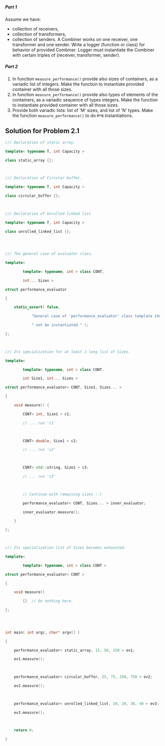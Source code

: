 ##### Part 1  
Assume we have:
 * collection of receivers,
 * collection of transformers,
 * collection of senders.
A Combiner works on one receiver, one transformer and one sender.
Write a logger (function or class) for behavior of provided Combiner. Logger must instantiate the Combiner with certain triples of {receiver, transformer, sender}.

##### Part 2
1. In function `measure_performance()` provide also sizes of containers, as a variadic list of integers. Make the function to instantiate provided container with all those sizes.
2. In function `measure_performance()` provide also types of elements of the containers, as a variadic sequence of types integers. Make the function to instantiate provided container with all those sizes.
3. Provide both variadic lists: list of 'M' sizes, and list of 'N' types. Make the function `measure_performance()` to do `M*N` instantiations.

## Solution for Problem 2.1
```cpp
/// Declaration of static array.

template< typename T, int Capacity >

class static_array {};

  

/// Declaration of Circular buffer.

template< typename T, int Capacity >

class circular_buffer {};

  

/// Declaration of Unrolled linked list

template< typename T, int Capacity >

class unrolled_linked_list {};

  
  

/// The general case of evaluator class.

template<

        template< typename, int > class CONT,

        int... Sizes >

struct performance_evaluator

{

    static_assert( false,

            "General case of 'performance_evaluator' class template should"

            " not be instantiated." );

};

  

/// Its specialization for at least 1-long list of Sizes.

template<

        template< typename, int > class CONT,

        int Size1, int... Sizes >

struct performance_evaluator< CONT, Size1, Sizes... >

{

    void measure() {

        CONT< int, Size1 > c1;

        // ... run 'c1'

  

        CONT< double, Size1 > c2;

        // ... run 'c2'

  

        CONT< std::string, Size1 > c3;

        // ... run 'c3'

  

        // Continue with remaining sizes :-)

        performance_evaluator< CONT, Sizes... > inner_evaluator;

        inner_evaluator.measure();

    }

};

  

/// Its specialization list of Sizes becomes exhausted.

template<

        template< typename, int > class CONT >

struct performance_evaluator< CONT >

{

    void measure()

        {}  // Do nothing here.

};

  
  

int main( int argc, char* argv[] )

{

    performance_evaluator< static_array, 15, 50, 250 > ev1;

    ev1.measure();

  

    performance_evaluator< circular_buffer, 25, 75, 250, 750 > ev2;

    ev2.measure();

  

    performance_evaluator< unrolled_linked_list, 10, 20, 30, 40 > ev3;

    ev3.measure();

  

    return 0;

}
```